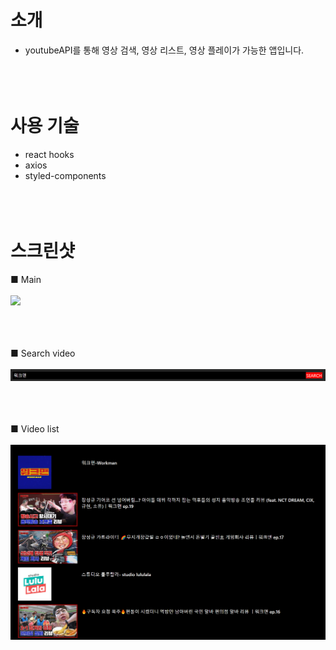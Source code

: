 # 소개
* youtubeAPI를 통해 영상 검색, 영상 리스트, 영상 플레이가 가능한 앱입니다.
<br><br><br><br>

# 사용 기술
* react hooks
* axios
* styled-components
<br><br><br><br>

# 스크린샷
■ Main
<br><br>
<img src='./portfolioImg/main.PNG' />
<br><br><br><br>

■ Search video
<br><br>
<img src='./portfolioImg/searchBar.PNG' />
<br><br><br><br>

■ Video list
<br><br>
<img src='./portfolioImg/searchResult.PNG' />
<br><br><br><br>



